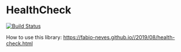 # HealthCheck
[![Build Status](https://souzinha.visualstudio.com/FNS.HealthCheck/_apis/build/status/fabio-neves.HealthCheck?branchName=master)](https://souzinha.visualstudio.com/FNS.HealthCheck/_build/latest?definitionId=4&branchName=master)

How to use this library: https://fabio-neves.github.io//2019/08/health-check.html